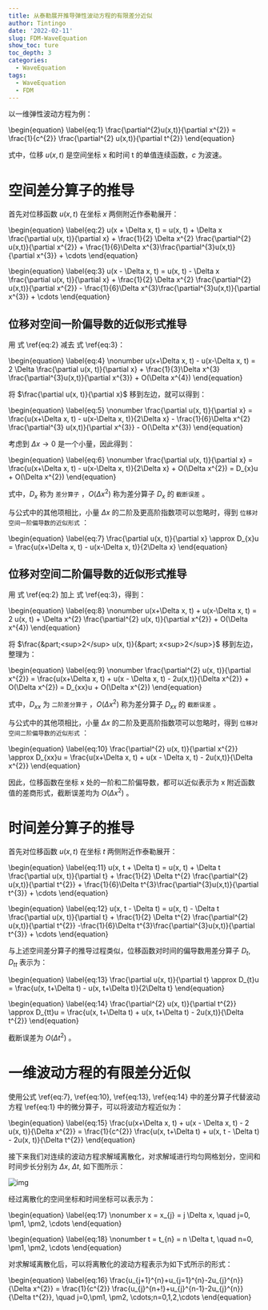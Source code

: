 ```yaml
---
title: 从泰勒展开推导弹性波动方程的有限差分近似
author: Tintingo
date: '2022-02-11'
slug: FDM-WaveEquation
show_toc: ture
toc_depth: 3
categories:
  - WaveEquation
tags:
  - WaveEquation
  - FDM
---
```



以一维弹性波动方程为例：

\begin{equation}
\label{eq:1}
\frac{\partial^{2}u(x,t)}{\partial x^{2}} = \frac{1}{c^{2}} \frac{\partial^{2} u(x,t)}{\partial t^{2}}
\end{equation}

式中，位移 $u(x,t)$ 是空间坐标 x 和时间 t 的单值连续函数，$c$ 为波速。


<a id="org5f68222"></a>

# 空间差分算子的推导

首先对位移函数 $u(x,t)$ 在坐标 $x$ 两侧附近作泰勒展开：

\begin{equation}
\label{eq:2}
u(x + \Delta x, t) = u(x, t) + \Delta x \frac{\partial u(x, t)}{\partial x} + \frac{1}{2} \Delta x^{2} \frac{\partial^{2} u(x,t)}{\partial x^{2}} + \frac{1}{6}\Delta x^{3}\frac{\partial^{3}u(x,t)}{\partial x^{3}} + \cdots
\end{equation}

\begin{equation}
\label{eq:3}
u(x - \Delta x, t) = u(x, t) - \Delta x \frac{\partial u(x, t)}{\partial x} + \frac{1}{2} \Delta x^{2} \frac{\partial^{2} u(x,t)}{\partial x^{2}} - \frac{1}{6}\Delta x^{3}\frac{\partial^{3}u(x,t)}{\partial x^{3}} + \cdots
\end{equation}


<a id="orge7e5278"></a>

## 位移对空间一阶偏导数的近似形式推导

用 式 \ref{eq:2} 减去 式 \ref{eq:3}：

\begin{equation}
\label{eq:4}
\nonumber
u(x+\Delta x, t) - u(x-\Delta x, t) = 2 \Delta \frac{\partial u(x, t)}{\partial x} + \frac{1}{3}\Delta x^{3} \frac{\partial^{3}u(x,t)}{\partial x^{3}} + O(\Delta x^{4})
\end{equation}

将 $\frac{\partial u(x, t)}{\partial x}$ 移到左边，就可以得到：

\begin{equation}
\label{eq:5}
\nonumber
\frac{\partial u(x, t)}{\partial x} = \frac{u(x+\Delta x, t) - u(x-\Delta x, t)}{2\Delta x} - \frac{1}{6}\Delta x^{2} \frac{\partial^{3} u(x,t)}{\partial x^{3}} - O(\Delta x^{3})
\end{equation}

考虑到 $\Delta x \rightarrow 0$ 是一个小量，因此得到：

\begin{equation}
\label{eq:6}
\nonumber
\frac{\partial u(x, t)}{\partial x} = \frac{u(x+\Delta x, t) - u(x-\Delta x, t)}{2\Delta x} + O(\Delta x^{2})  = D_{x}u + O(\Delta x^{2})
\end{equation}

式中，$D_{x}$ 称为 `差分算子` ，$O(\Delta x^{2})$ 称为差分算子 $D_{x}$ 的 `截断误差` 。

与公式中的其他项相比，小量 $\Delta x$ 的二阶及更高阶指数项可以忽略时，得到 `位移对空间一阶偏导数的近似形式` ：

\begin{equation}
\label{eq:7}
\frac{\partial u(x, t)}{\partial x} \approx D_{x}u = \frac{u(x+\Delta x, t) - u(x-\Delta x, t)}{2\Delta x}
\end{equation}


<a id="orgf8950c4"></a>

## 位移对空间二阶偏导数的近似形式推导

用 式 \ref{eq:2} 加上 式 \ref{eq:3}，得到：

\begin{equation}
\label{eq:8}
\nonumber
u(x+\Delta x, t) + u(x-\Delta x, t) = 2 u(x, t) + \Delta x^{2} \frac{\partial^{2} u(x, t)}{\partial x^{2}} + O(\Delta x^{4})
\end{equation}

将 $\frac{&part;<sup>2</sup> u(x, t)}{&part; x<sup>2</sup>}$ 移到左边，整理为：

\begin{equation}
\label{eq:9}
\nonumber
\frac{\partial^{2} u(x, t)}{\partial x^{2}}  = \frac{u(x+\Delta x, t) + u(x - \Delta x, t) - 2u(x,t)}{\Delta x^{2}} + O(\Delta x^{2}) = D_{xx}u + O(\Delta x^{2})
\end{equation}

式中，$D_{xx}$ 为 `二阶差分算子` ，$O(\Delta x^{2})$ 称为差分算子 $D_{xx}$ 的 `截断误差` 。

与公式中的其他项相比，小量 $\Delta x$ 的二阶及更高阶指数项可以忽略时，得到 `位移对空间二阶偏导数的近似形式` ：

\begin{equation}
\label{eq:10}
\frac{\partial^{2} u(x, t)}{\partial x^{2}}  \approx D_{xx}u = \frac{u(x+\Delta x, t) + u(x - \Delta x, t) - 2u(x,t)}{\Delta x^{2}}
\end{equation}

因此，位移函数在坐标 x 处的一阶和二阶偏导数，都可以近似表示为 x 附近函数值的差商形式，截断误差均为 $O(\Delta x^{2})$ 。


<a id="org9e1c6b9"></a>

# 时间差分算子的推导

首先对位移函数 $u(x,t)$ 在坐标 $t$ 两侧附近作泰勒展开：

\begin{equation}
\label{eq:11}
u(x, t + \Delta t) = u(x, t) + \Delta t \frac{\partial u(x, t)}{\partial t} + \frac{1}{2} \Delta t^{2} \frac{\partial^{2} u(x,t)}{\partial t^{2}} + \frac{1}{6}\Delta t^{3}\frac{\partial^{3}u(x,t)}{\partial t^{3}} + \cdots
\end{equation}

\begin{equation}
\label{eq:12}
u(x, t - \Delta t) = u(x, t) - \Delta t \frac{\partial u(x, t)}{\partial t} + \frac{1}{2} \Delta t^{2} \frac{\partial^{2} u(x,t)}{\partial t^{2}} -\frac{1}{6}\Delta t^{3}\frac{\partial^{3}u(x,t)}{\partial t^{3}} + \cdots
\end{equation}

与上述空间差分算子的推导过程类似，位移函数对时间的偏导数用差分算子 $D_{t}$, $D_{tt}$ 表示为：

\begin{equation}
\label{eq:13}
\frac{\partial u(x, t)}{\partial t} \approx D_{t}u = \frac{u(x, t+\Delta t) - u(x, t+\Delta t)}{2\Delta t}
\end{equation}

\begin{equation}
\label{eq:14}
\frac{\partial^{2} u(x, t)}{\partial t^{2}}  \approx D_{tt}u = \frac{u(x, t+\Delta t) + u(x, t+\Delta t) - 2u(x,t)}{\Delta t^{2}}
\end{equation}

截断误差为 $O(\Delta t^{2})$ 。


<a id="org4576b55"></a>

# 一维波动方程的有限差分近似

使用公式 \ref{eq:7}, \ref{eq:10}, \ref{eq:13}, \ref{eq:14} 中的差分算子代替波动方程 \ref{eq:1} 中的微分算子，可以将波动方程近似为：

\begin{equation}
\label{eq:15}
\frac{u(x+\Delta x, t) + u(x - \Delta x, t) - 2 u(x, t)}{\Delta x^{2}} = \frac{1}{c^{2}} \frac{u(x, t+\Delta t) + u(x, t - \Delta t) - 2u(x, t)}{\Delta t^{2}}
\end{equation}

接下来我们对连续的波动方程求解域离散化，对求解域进行均匀网格划分，空间和时间步长分别为 $\Delta x$, $\Delta t$, 如下图所示：

![img](https://vde05-1256575153.cos.ap-beijing.myqcloud.com/img/20220222195645.png)

经过离散化的空间坐标和时间坐标可以表示为：

\begin{equation}
\label{eq:17}
\nonumber
x = x_{j} = j \Delta x, \quad j=0, \pm1, \pm2, \cdots
\end{equation}

\begin{equation}
\label{eq:18}
\nonumber
t = t_{n} = n \Delta t, \quad n=0, \pm1, \pm2, \cdots
\end{equation}

对求解域离散化后，可以将离散化的波动方程表示为如下式所示的形式：

\begin{equation}
\label{eq:16}
\frac{u_{j+1}^{n}+u_{j=1}^{n}-2u_{j}^{n}}{\Delta x^{2}} = \frac{1}{c^{2}} \frac{u_{j}^{n+!}+u_{j}^{n-1}-2u_{j}^{n}}{\Delta t^{2}}, \quad j=0,\pm1, \pm2, \cdots;n=0,1,2,\cdots
\end{equation}






